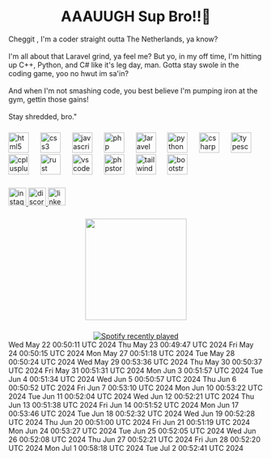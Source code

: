<h1 align='center'> AAAUUGH Sup Bro!!💪 </h1>
<p>Cheggit , I'm a coder straight outta The Netherlands, ya know?<br><br>I'm all about that Laravel grind, ya feel me? But yo, in my off time, I'm hitting up C++, Python, and C# like it's leg day, man. Gotta stay swole in the coding game, yoo no hwut im sa'in?<br><br>And when I'm not smashing code, you best believe I'm pumping iron at the gym, gettin those gains!<br><br>Stay shredded, bro."</p>

###

<div align="left">
  <img src="https://cdn.jsdelivr.net/gh/devicons/devicon/icons/html5/html5-original.svg" height="40" alt="html5 logo"  />
  <img width="15" />
  <img src="https://cdn.jsdelivr.net/gh/devicons/devicon/icons/css3/css3-original.svg" height="40" alt="css3 logo"  />
  <img width="15" />
  <img src="https://cdn.jsdelivr.net/gh/devicons/devicon/icons/javascript/javascript-original.svg" height="40" alt="javascript logo"  />
  <img width="15" />
  <img src="https://cdn.jsdelivr.net/gh/devicons/devicon/icons/php/php-original.svg" height="40" alt="php logo"  />
  <img width="15" />
  <img src="https://cdn.simpleicons.org/laravel/FF2D20" height="40" alt="laravel logo"  />
  <img width="15" />
  <img src="https://cdn.jsdelivr.net/gh/devicons/devicon/icons/python/python-original.svg" height="40" alt="python logo"  />
  <img width="15" />
  <img src="https://cdn.jsdelivr.net/gh/devicons/devicon/icons/csharp/csharp-original.svg" height="40" alt="csharp logo"  />
  <img width="15" />
  <img src="https://cdn.jsdelivr.net/gh/devicons/devicon/icons/typescript/typescript-original.svg" height="40" alt="typescript logo"  />
  <img width="15" />
  <img src="https://cdn.jsdelivr.net/gh/devicons/devicon/icons/cplusplus/cplusplus-original.svg" height="40" alt="cplusplus logo"  />
  <img width="15" />
  <img src="https://skillicons.dev/icons?i=rust" height="40" alt="rust logo"  />
  <img width="15" />
  <img src="https://cdn.jsdelivr.net/gh/devicons/devicon/icons/vscode/vscode-original.svg" height="40" alt="vscode logo"  />
  <img width="15" />
  <img src="https://cdn.jsdelivr.net/gh/devicons/devicon/icons/phpstorm/phpstorm-original.svg" height="40" alt="phpstorm logo"  />
  <img width="15" />
  <img src="https://cdn.jsdelivr.net/gh/devicons/devicon/icons/tailwindcss/tailwindcss-original-wordmark.svg" height="40" alt="tailwindcss logo"  />
  <img width="15" />
  <img src="https://cdn.jsdelivr.net/gh/devicons/devicon/icons/bootstrap/bootstrap-original.svg" height="40" alt="bootstrap logo"  />
  <img width="15" />
  
###

<div align="left">
  <a href="https://www.instagram.com/jamilka_vdr/" target="_blank">
    <img src="https://img.shields.io/static/v1?message=Instagram&logo=instagram&label=&color=E4405F&logoColor=white&labelColor=&style=for-the-badge" height="35" alt="instagram logo"  />
  </a>
  <a href="discordapp.com/users/327824960926121984" target="_blank">
    <img src="https://img.shields.io/static/v1?message=Discord&logo=discord&label=&color=7289DA&logoColor=white&labelColor=&style=for-the-badge" height="35" alt="discord logo"  />
  </a>
  <a href="https://www.linkedin.com/in/jamil-van-de-ree-79aa5a263/" target="_blank">
    <img src="https://img.shields.io/static/v1?message=LinkedIn&logo=linkedin&label=&color=0077B5&logoColor=white&labelColor=&style=for-the-badge" height="35" alt="linkedin logo"  />
  </a>
</div>

###


###

<div align="center">
  <img height="200" src="https://media.giphy.com/media/v1.Y2lkPTc5MGI3NjExOHN1eDlqbXNxODgzYnI5emRpYmZ5ZnpzYWJ1YmdncDFvbzRtcHJ6byZlcD12MV9pbnRlcm5hbF9naWZfYnlfaWQmY3Q9Zw/W7dBXzbnEpOBG/giphy.gif"  />
</div>

###

<div align="center">
  <a href="https://open.spotify.com/user/jamilgamez">
    <img src="https://spotify-recently-played-readme.vercel.app/api?user=jamilgamez&count=5&unique=false" alt="Spotify recently played"  />
  </a>
</div>
Wed May 22 00:50:11 UTC 2024
Thu May 23 00:49:47 UTC 2024
Fri May 24 00:50:15 UTC 2024
Mon May 27 00:51:18 UTC 2024
Tue May 28 00:50:24 UTC 2024
Wed May 29 00:53:36 UTC 2024
Thu May 30 00:50:37 UTC 2024
Fri May 31 00:51:31 UTC 2024
Mon Jun  3 00:51:57 UTC 2024
Tue Jun  4 00:51:34 UTC 2024
Wed Jun  5 00:50:57 UTC 2024
Thu Jun  6 00:50:52 UTC 2024
Fri Jun  7 00:53:10 UTC 2024
Mon Jun 10 00:53:22 UTC 2024
Tue Jun 11 00:52:04 UTC 2024
Wed Jun 12 00:52:21 UTC 2024
Thu Jun 13 00:51:38 UTC 2024
Fri Jun 14 00:51:52 UTC 2024
Mon Jun 17 00:53:46 UTC 2024
Tue Jun 18 00:52:32 UTC 2024
Wed Jun 19 00:52:28 UTC 2024
Thu Jun 20 00:51:00 UTC 2024
Fri Jun 21 00:51:19 UTC 2024
Mon Jun 24 00:53:27 UTC 2024
Tue Jun 25 00:52:05 UTC 2024
Wed Jun 26 00:52:08 UTC 2024
Thu Jun 27 00:52:21 UTC 2024
Fri Jun 28 00:52:20 UTC 2024
Mon Jul  1 00:58:18 UTC 2024
Tue Jul  2 00:52:41 UTC 2024
